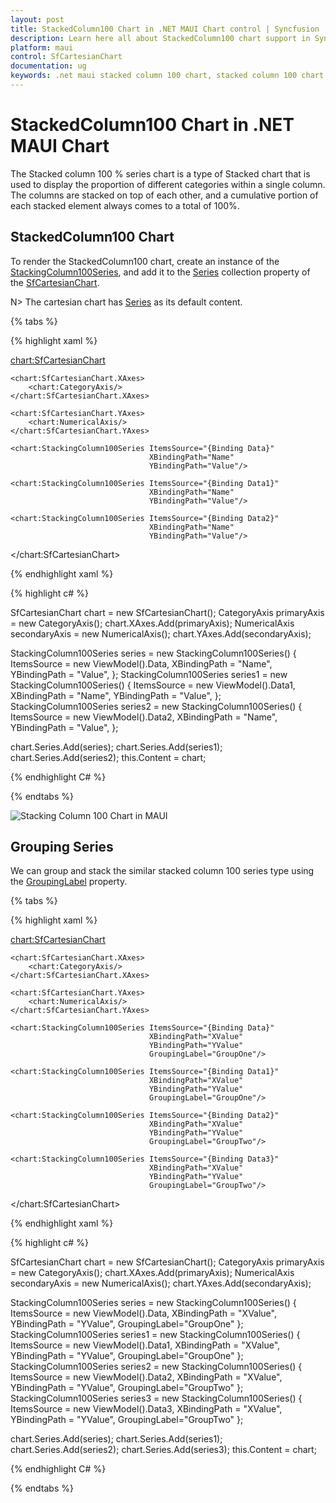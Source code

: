 ```yaml
---
layout: post
title: StackedColumn100 Chart in .NET MAUI Chart control | Syncfusion
description: Learn here all about StackedColumn100 chart support in Syncfusion .NET MAUI Chart (SfCartesianChart) control.
platform: maui
control: SfCartesianChart
documentation: ug
keywords: .net maui stacked column 100 chart, stacked column 100 chart customization .net maui, syncfusion maui stacked column 100 chart, cartesian stacked column 100 chart maui, .net maui chart stacked column 100 visualization, .net maui 100% stacked column chart, cartesian 100% stacked column chart maui.
---
```


# StackedColumn100 Chart in .NET MAUI Chart

The Stacked column 100 % series chart is a type of Stacked chart that is used to display the proportion of different categories within a single column. The columns are stacked on top of each other, and a cumulative portion of each stacked element always comes to a total of 100%.

## StackedColumn100 Chart

To render the StackedColumn100 chart, create an instance of the [StackingColumn100Series](https://help.syncfusion.com/cr/maui/Syncfusion.Maui.Charts.StackingColumn100Series.html), and add it to the [Series](https://help.syncfusion.com/cr/maui/Syncfusion.Maui.Charts.SfCartesianChart.html#Syncfusion_Maui_Charts_SfCartesianChart_Series) collection property of the [SfCartesianChart](https://help.syncfusion.com/cr/maui/Syncfusion.Maui.Charts.SfCartesianChart.html?tabs=tabid-1).

N> The cartesian chart has [Series](https://help.syncfusion.com/cr/maui/Syncfusion.Maui.Charts.SfCartesianChart.html#Syncfusion_Maui_Charts_SfCartesianChart_Series) as its default content.

{% tabs %}

{% highlight xaml %}

<chart:SfCartesianChart>

    <chart:SfCartesianChart.XAxes>
        <chart:CategoryAxis/>
    </chart:SfCartesianChart.XAxes>

    <chart:SfCartesianChart.YAxes>
        <chart:NumericalAxis/>
    </chart:SfCartesianChart.YAxes>   

    <chart:StackingColumn100Series ItemsSource="{Binding Data}"
                                   XBindingPath="Name"
                                   YBindingPath="Value"/>

    <chart:StackingColumn100Series ItemsSource="{Binding Data1}"
                                   XBindingPath="Name"
                                   YBindingPath="Value"/>

    <chart:StackingColumn100Series ItemsSource="{Binding Data2}"
                                   XBindingPath="Name"
                                   YBindingPath="Value"/>

</chart:SfCartesianChart>

{% endhighlight xaml %}

{% highlight c# %}

SfCartesianChart chart = new SfCartesianChart();
CategoryAxis primaryAxis = new CategoryAxis();
chart.XAxes.Add(primaryAxis);
NumericalAxis secondaryAxis = new NumericalAxis();
chart.YAxes.Add(secondaryAxis);

StackingColumn100Series series = new StackingColumn100Series()
{
    ItemsSource = new ViewModel().Data,
    XBindingPath = "Name",
    YBindingPath = "Value",
};
StackingColumn100Series series1 = new StackingColumn100Series()
{
    ItemsSource = new ViewModel().Data1,
    XBindingPath = "Name",
    YBindingPath = "Value",
};
StackingColumn100Series series2 = new StackingColumn100Series()
{
    ItemsSource = new ViewModel().Data2,
    XBindingPath = "Name",
    YBindingPath = "Value",
};
 
chart.Series.Add(series);
chart.Series.Add(series1);
chart.Series.Add(series2);
this.Content = chart;

{% endhighlight C# %}

{% endtabs %}

![Stacking Column 100 Chart in MAUI](Chart-types-images/StackedColumn100Chart.png)

## Grouping Series 

We can group and stack the similar stacked column 100 series type using the [GroupingLabel](https://help.syncfusion.com/cr/maui/Syncfusion.Maui.Charts.StackingSeriesBase.html#Syncfusion_Maui_Charts_StackingSeriesBase_GroupingLabel) property. 

{% tabs %}

{% highlight xaml %}

<chart:SfCartesianChart>

    <chart:SfCartesianChart.XAxes>
        <chart:CategoryAxis/>
    </chart:SfCartesianChart.XAxes>

    <chart:SfCartesianChart.YAxes>
        <chart:NumericalAxis/>
    </chart:SfCartesianChart.YAxes>   

    <chart:StackingColumn100Series ItemsSource="{Binding Data}"
                                   XBindingPath="XValue"
                                   YBindingPath="YValue"
                                   GroupingLabel="GroupOne"/>

    <chart:StackingColumn100Series ItemsSource="{Binding Data1}"
                                   XBindingPath="XValue"
                                   YBindingPath="YValue"
                                   GroupingLabel="GroupOne"/>

    <chart:StackingColumn100Series ItemsSource="{Binding Data2}"
                                   XBindingPath="XValue"
                                   YBindingPath="YValue"
                                   GroupingLabel="GroupTwo"/>

    <chart:StackingColumn100Series ItemsSource="{Binding Data3}"
                                   XBindingPath="XValue"
                                   YBindingPath="YValue"
                                   GroupingLabel="GroupTwo"/>

</chart:SfCartesianChart>

{% endhighlight xaml %}

{% highlight c# %}

SfCartesianChart chart = new SfCartesianChart();
CategoryAxis primaryAxis = new CategoryAxis();
chart.XAxes.Add(primaryAxis);
NumericalAxis secondaryAxis = new NumericalAxis();
chart.YAxes.Add(secondaryAxis);

StackingColumn100Series series = new StackingColumn100Series()
{
    ItemsSource = new ViewModel().Data,
    XBindingPath = "XValue",
    YBindingPath = "YValue",
    GroupingLabel="GroupOne"
};
StackingColumn100Series series1 = new StackingColumn100Series()
{
    ItemsSource = new ViewModel().Data1,
    XBindingPath = "XValue",
    YBindingPath = "YValue",
    GroupingLabel="GroupOne"
};
StackingColumn100Series series2 = new StackingColumn100Series()
{
    ItemsSource = new ViewModel().Data2,
    XBindingPath = "XValue",
    YBindingPath = "YValue",
    GroupingLabel="GroupTwo"
};
StackingColumn100Series series3 = new StackingColumn100Series()
{
    ItemsSource = new ViewModel().Data3,
    XBindingPath = "XValue",
    YBindingPath = "YValue",
    GroupingLabel="GroupTwo"
};

chart.Series.Add(series);
chart.Series.Add(series1);
chart.Series.Add(series2);
chart.Series.Add(series3);
this.Content = chart;

{% endhighlight C# %}

{% endtabs %}